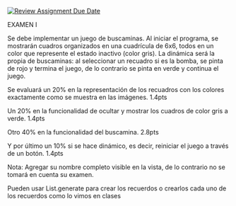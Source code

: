[![Review Assignment Due Date](https://classroom.github.com/assets/deadline-readme-button-22041afd0340ce965d47ae6ef1cefeee28c7c493a6346c4f15d667ab976d596c.svg)](https://classroom.github.com/a/SLshffRx)

EXAMEN I

Se debe implementar un juego de buscaminas. Al iniciar el programa, se mostrarán cuadros organizados en una cuadrícula de 6x6, todos en un color que represente el estado inactivo (color gris). La dinámica será la propia de buscaminas: al seleccionar un recuadro si es la bomba, se pinta de rojo y termina el juego, de lo contrario se pinta en verde y continua el juego.

Se evaluará un 20% en la representación de los recuadros con los colores exactamente como se muestra en las imágenes.						       	       1.4pts

Un 20% en la funcionalidad de ocultar y mostrar los cuadros de color gris a verde.      1.4pts

Otro 40% en la funcionalidad del buscamina.					       2.8pts

Y por último un 10% si se hace dinámico, es decir, reiniciar el juego a través de un botón.	       										       1.4pts

Nota: Agregar su nombre completo visible en la vista, de lo contrario no se tomará en cuenta su examen.

Pueden usar List.generate para crear los recuerdos o crearlos cada uno de los recuerdos como lo vimos en clases
